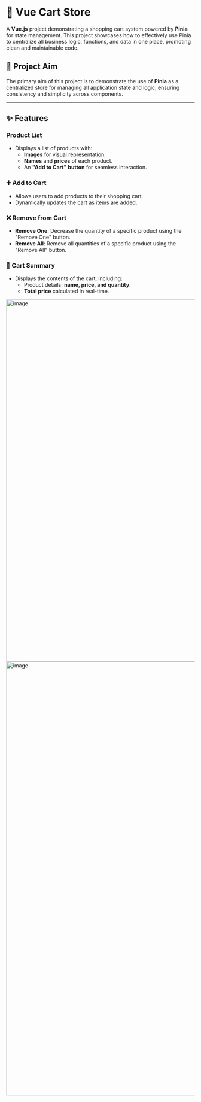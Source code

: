 # 🛒 Vue Cart Store

A **Vue.js** project demonstrating a shopping cart system powered by **Pinia** for state management. This project showcases how to effectively use Pinia to centralize all business logic, functions, and data in one place, promoting clean and maintainable code.

## 🎯 Project Aim

The primary aim of this project is to demonstrate the use of **Pinia** as a centralized store for managing all application state and logic, ensuring consistency and simplicity across components.

---

## ✨ Features

### Product List
- Displays a list of products with:
  - **Images** for visual representation.
  - **Names** and **prices** of each product.
  - An **"Add to Cart" button** for seamless interaction.

### ➕ Add to Cart
- Allows users to add products to their shopping cart.
- Dynamically updates the cart as items are added.

### ❌ Remove from Cart
- **Remove One**: Decrease the quantity of a specific product using the "Remove One" button.
- **Remove All**: Remove all quantities of a specific product using the "Remove All" button.

### 🛒 Cart Summary
- Displays the contents of the cart, including:
  - Product details: **name, price, and quantity**.
  - **Total price** calculated in real-time.


<img width="968" alt="image" src="https://github.com/user-attachments/assets/e1a21456-0c41-46e9-a8b9-9d5b82b5d9ce">

<img width="1160" alt="image" src="https://github.com/user-attachments/assets/1cadb2e9-2f35-4dc2-93c6-9ca12b9bb4fc">

